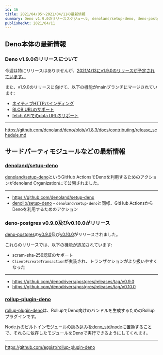 ```yaml
---
id: 16
title: 2021/04/05〜2021/04/11の最新情報
summary: Deno v1.9.0のリリーススケジュール, denoland/setup-deno, deno-postgres v0.9.0/v0.10.0, rollup-plugin-deno
publishedAt: 2021/04/11
---
```


## Deno本体の最新情報

### Deno v1.9.0のリリースについて

今週は特にリリースはありませんが、[2021/4/13にv1.9.0のリリースが予定されています。](https://github.com/denoland/deno/blob/v1.8.3/docs/contributing/release_schedule.md)

また、v1.9.0のリリースに向けて、以下の機能がmainブランチにマージされています:

* [ネイティブHTTPバインディング](https://github.com/denoland/deno/pull/9935)
* [BLOB URLのサポート](https://github.com/denoland/deno/pull/10045)
* [fetch APIでのdata URLのサポート](https://github.com/denoland/deno/pull/10054)

---

https://github.com/denoland/deno/blob/v1.8.3/docs/contributing/release_schedule.md

## サードパーティモジュールなどの最新情報

### [denoland/setup-deno](https://github.com/denoland/setup-deno)

[denoland/setup-deno](https://github.com/denoland/setup-deno)というGitHub ActionsでDenoを利用するためのアクションがdenoland Organizationにて公開されました。

---

- https://github.com/denoland/setup-deno
- [denolib/setup-deno](https://github.com/denolib/setup-deno) - `denoland/setup-deno`と同様、GitHub ActionsからDenoを利用するためのアクション

### deno-postgres v0.9.0及びv0.10.0がリリース

[deno-postgres](https://github.com/denodrivers/postgres)の[v0.9.0](https://github.com/denodrivers/postgres/releases/tag/v0.9.0)及び[v0.10.0](https://github.com/denodrivers/postgres/releases/tag/v0.10.0)がリリースされました。

これらのリリースでは、以下の機能が追加されています:

- scram-sha-256認証のサポート
- `Client#createTransaction`が実装され、トランザクションがより扱いやすくなった

---

- https://github.com/denodrivers/postgres/releases/tag/v0.9.0
- https://github.com/denodrivers/postgres/releases/tag/v0.10.0

### [rollup-plugin-deno](https://github.com/egoist/rollup-plugin-deno)

[rollup-plugin-deno](https://github.com/egoist/rollup-plugin-deno)は、RollupでDeno向けのバンドルを生成するためのRollupプラグインです。

Node.jsのビルトインモジュールの読み込みを[deno_std/node](https://github.com/denoland/deno_std/tree/main/node)に置換することで、それらに依存したモジュールをDenoで実行できるようにしてくれます。

---

https://github.com/egoist/rollup-plugin-deno
